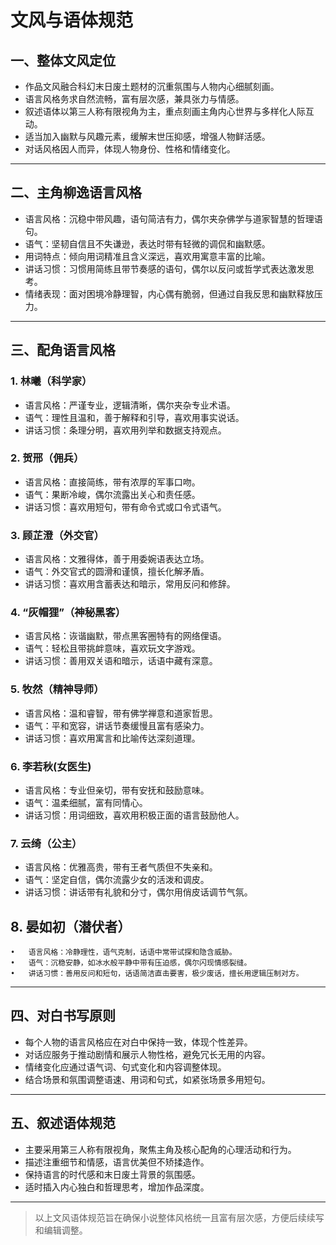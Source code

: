 # 文风与语体规范

## 一、整体文风定位

- 作品文风融合科幻末日废土题材的沉重氛围与人物内心细腻刻画。  
- 语言风格务求自然流畅，富有层次感，兼具张力与情感。  
- 叙述语体以第三人称有限视角为主，重点刻画主角内心世界与多样化人际互动。  
- 适当加入幽默与风趣元素，缓解末世压抑感，增强人物鲜活感。  
- 对话风格因人而异，体现人物身份、性格和情绪变化。  

---

## 二、主角柳逸语言风格

- 语言风格：沉稳中带风趣，语句简洁有力，偶尔夹杂佛学与道家智慧的哲理语句。  
- 语气：坚韧自信且不失谦逊，表达时带有轻微的调侃和幽默感。  
- 用词特点：倾向用词精准且含义深远，喜欢用寓意丰富的比喻。  
- 讲话习惯：习惯用简练且带节奏感的语句，偶尔以反问或哲学式表达激发思考。  
- 情绪表现：面对困境冷静理智，内心偶有脆弱，但通过自我反思和幽默释放压力。  

---

## 三、配角语言风格

### 1. 林曦（科学家）

- 语言风格：严谨专业，逻辑清晰，偶尔夹杂专业术语。  
- 语气：理性且温和，善于解释和引导，喜欢用事实说话。  
- 讲话习惯：条理分明，喜欢用列举和数据支持观点。  

### 2. 贺邢（佣兵）

- 语言风格：直接简练，带有浓厚的军事口吻。  
- 语气：果断冷峻，偶尔流露出关心和责任感。  
- 讲话习惯：喜欢用短句，带有命令式或口令式语气。  

### 3. 顾芷澄（外交官）

- 语言风格：文雅得体，善于用委婉语表达立场。  
- 语气：外交官式的圆滑和谨慎，擅长化解矛盾。  
- 讲话习惯：喜欢用含蓄表达和暗示，常用反问和修辞。  

### 4. “灰帽狸”（神秘黑客）

- 语言风格：诙谐幽默，带点黑客圈特有的网络俚语。  
- 语气：轻松且带挑衅意味，喜欢玩文字游戏。  
- 讲话习惯：善用双关语和暗示，话语中藏有深意。  

### 5. 牧然（精神导师）

- 语言风格：温和睿智，带有佛学禅意和道家哲思。  
- 语气：平和宽容，讲话节奏缓慢且富有感染力。  
- 讲话习惯：喜欢用寓言和比喻传达深刻道理。  

### 6. 李若秋(女医生)

- 语言风格：专业但亲切，带有安抚和鼓励意味。  
- 语气：温柔细腻，富有同情心。  
- 讲话习惯：用词细致，喜欢用积极正面的语言鼓励他人。  

### 7. 云绮（公主）

- 语言风格：优雅高贵，带有王者气质但不失亲和。  
- 语气：坚定自信，偶尔流露少女的活泼和调皮。  
- 讲话习惯：讲话带有礼貌和分寸，偶尔用俏皮话调节气氛。
## 8. 晏如初（潜伏者）
	•	语言风格：冷静理性，语气克制，话语中常带试探和隐含威胁。
	•	语气：沉稳安静，如冰水般平静中带有压迫感，偶尔闪现情感裂缝。
	•	讲话习惯：善用反问和短句，话语简洁直击要害，极少废话，擅长用逻辑压制对方。
---


## 四、对白书写原则

- 每个人物的语言风格应在对白中保持一致，体现个性差异。  
- 对话应服务于推动剧情和展示人物性格，避免冗长无用的内容。  
- 情绪变化应通过语气词、句式变化和内容调整体现。  
- 结合场景和氛围调整语速、用词和句式，如紧张场景多用短句。  

---

## 五、叙述语体规范

- 主要采用第三人称有限视角，聚焦主角及核心配角的心理活动和行为。  
- 描述注重细节和情感，语言优美但不矫揉造作。  
- 保持语言的时代感和末日废土背景的氛围感。  
- 适时插入内心独白和哲理思考，增加作品深度。  

---

> 以上文风语体规范旨在确保小说整体风格统一且富有层次感，方便后续续写和编辑调整。